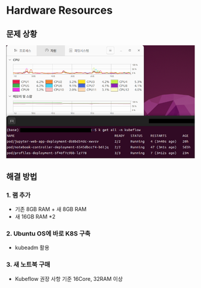 # Hardware Resources

## 문제 상황

![](image.png)

## 해결 방법

### 1. 램 추가 

- 기존 8GB RAM + 새 8GB RAM
- 새 16GB RAM *2

### 2. Ubuntu OS에 바로 K8S 구축

- kubeadm 활용

### 3. 새 노트북 구매

- Kubeflow 권장 사항 기준 16Core, 32RAM 이상